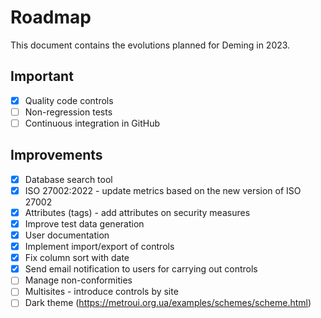 # Roadmap

This document contains the evolutions planned for Deming in 2023.

## Important

* [x] Quality code controls
* [ ] Non-regression tests
* [ ] Continuous integration in GitHub

## Improvements

* [x] Database search tool
* [x] ISO 27002:2022 - update metrics based on the new version of ISO 27002
* [x] Attributes (tags) - add attributes on security measures
* [x] Improve test data generation
* [x] User documentation
* [x] Implement import/export of controls
* [x] Fix column sort with date
* [x] Send email notification to users for carrying out controls
* [ ] Manage non-conformities
* [ ] Multisites - introduce controls by site
* [ ] Dark theme (https://metroui.org.ua/examples/schemes/scheme.html)
